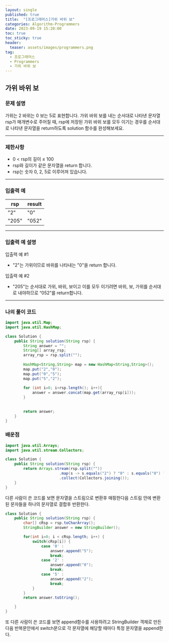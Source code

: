 ```yaml
---
layout: single
published: true
title:  "[프로그래머스]가위 바위 보"
categories: Algorithm-Programmers
date: 2023-09-19 15:20:00
toc: true
toc_sticky: true
header:
  teaser: assets/images/programmers.png
tag:   
  - 프로그래머스
  - Programmers
  - 가위 바위 보
---
```


## 가위 바위 보

### 문제 설명

가위는 2 바위는 0 보는 5로 표현합니다. 가위 바위 보를 내는 순서대로 나타낸 문자열 rsp가 매개변수로 주어질 때, rsp에 저장된 가위 바위 보를 모두 이기는 경우를 순서대로 나타낸 문자열을 return하도록 solution 함수를 완성해보세요.



----------------

### 제한사항

* 0 < rsp의 길이 ≤ 100
* rsp와 길이가 같은 문자열을 return 합니다.
* rsp는 숫자 0, 2, 5로 이루어져 있습니다.



----------------

### 입출력 예

|rsp	|result|
|---|---|
|"2"	|"0"|
|"205"	|"052"|

----------------
### 입출력 예 설명

입출력 예 #1  

* "2"는 가위이므로 바위를 나타내는 "0"을 return 합니다.
  

입출력 예 #2  

* "205"는 순서대로 가위, 바위, 보이고 이를 모두 이기려면 바위, 보, 가위를 순서대로 내야하므로 “052”를 return합니다.

  


----------------

### 나의 풀이 코드

```java
import java.util.Map;
import java.util.HashMap;

class Solution {
    public String solution(String rsp) {
        String answer = "";
        String[] array_rsp;
        array_rsp = rsp.split("");
        
        HashMap<String,String> map = new HashMap<String,String>();
        map.put("2","0");
        map.put("0","5");
        map.put("5","2");
        
        for (int i=0; i<rsp.length(); i++){
            answer = answer.concat(map.get(array_rsp[i]));
        }
        
        
        return answer;
    }
}
```
<p>

</p>




### 배운점

```java
import java.util.Arrays;
import java.util.stream.Collectors;

class Solution {
    public String solution(String rsp) {
        return Arrays.stream(rsp.split(""))
                        .map(s -> s.equals("2") ? "0" : s.equals("0") ? "5" : "2")
                        .collect(Collectors.joining());
    }
}
```

<p>
다른 사람이 쓴 코드를 보면 문자열을 스트림으로 변환후 매핑한다음 스트림 안에 변환된 문자들을 하나의 문자열로 결합후 반환한다.
</p>

```java
class Solution {
    public String solution(String rsp) {
        char[] cRsp = rsp.toCharArray();
        StringBuilder answer = new StringBuilder();

        for(int i=0; i < cRsp.length; i++) {
            switch(cRsp[i]) {
                case '0' :
                    answer.append("5");
                    break;
                case '2' :
                    answer.append("0");
                    break;
                case '5' :
                    answer.append("2");
                    break;
            }
        }
        return answer.toString();

    }
}
```

<p>
또 다른 사람이 쓴 코드를 보면 append함수를 사용하려고 StringBuilder 객체로 만든다음 반복문안에서 switch문으로 각 문자열에 해당할 때마다 특정 문자열을 append한다.
</p>